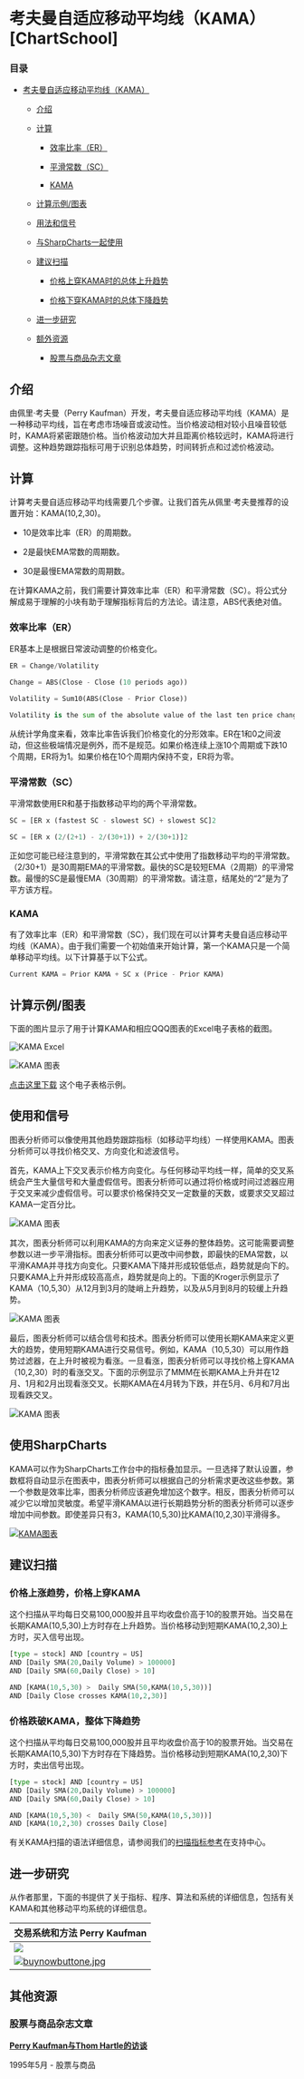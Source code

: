 # 考夫曼自适应移动平均线（KAMA）[ChartSchool]

### 目录

+   [考夫曼自适应移动平均线（KAMA）](#kaufman_s_adaptive_moving_average_kama)

    +   [介绍](#introduction)

    +   [计算](#calculation)

        +   [效率比率（ER）](#efficiency_ratio_er)

        +   [平滑常数（SC）](#smoothing_constant_sc)

        +   [KAMA](#kama)

    +   [计算示例/图表](#calculation_example_chart)

    +   [用法和信号](#usage_and_signals)

    +   [与SharpCharts一起使用](#using_with_sharpcharts)

    +   [建议扫描](#suggested_scans)

        +   [价格上穿KAMA时的总体上升趋势](#overall_uptrend_with_price_crossing_above_kama)

        +   [价格下穿KAMA时的总体下降趋势](#overall_downtrend_with_price_crossing_below_kama)

    +   [进一步研究](#further_study)

    +   [额外资源](#additional_resources)

        +   [股票与商品杂志文章](#stocks_commodities_magazine_articles)

## 介绍

由佩里·考夫曼（Perry Kaufman）开发，考夫曼自适应移动平均线（KAMA）是一种移动平均线，旨在考虑市场噪音或波动性。当价格波动相对较小且噪音较低时，KAMA将紧密跟随价格。当价格波动加大并且距离价格较远时，KAMA将进行调整。这种趋势跟踪指标可用于识别总体趋势，时间转折点和过滤价格波动。

## 计算

计算考夫曼自适应移动平均线需要几个步骤。让我们首先从佩里·考夫曼推荐的设置开始：KAMA(10,2,30)。

+   10是效率比率（ER）的周期数。

+   2是最快EMA常数的周期数。

+   30是最慢EMA常数的周期数。

在计算KAMA之前，我们需要计算效率比率（ER）和平滑常数（SC）。将公式分解成易于理解的小块有助于理解指标背后的方法论。请注意，ABS代表绝对值。

### 效率比率（ER）

ER基本上是根据日常波动调整的价格变化。

```py
ER = Change/Volatility

Change = ABS(Close - Close (10 periods ago))

Volatility = Sum10(ABS(Close - Prior Close))

Volatility is the sum of the absolute value of the last ten price changes (Close - Prior Close). 

```

从统计学角度来看，效率比率告诉我们价格变化的分形效率。ER在1和0之间波动，但这些极端情况是例外，而不是规范。如果价格连续上涨10个周期或下跌10个周期，ER将为1。如果价格在10个周期内保持不变，ER将为零。

### 平滑常数（SC）

平滑常数使用ER和基于指数移动平均的两个平滑常数。

```py
SC = [ER x (fastest SC - slowest SC) + slowest SC]2

SC = [ER x (2/(2+1) - 2/(30+1)) + 2/(30+1)]2

```

正如您可能已经注意到的，平滑常数在其公式中使用了指数移动平均的平滑常数。（2/30+1）是30周期EMA的平滑常数。最快的SC是较短EMA（2周期）的平滑常数。最慢的SC是最慢EMA（30周期）的平滑常数。请注意，结尾处的“2”是为了平方该方程。

### KAMA

有了效率比率（ER）和平滑常数（SC），我们现在可以计算考夫曼自适应移动平均线（KAMA）。由于我们需要一个初始值来开始计算，第一个KAMA只是一个简单移动平均线。以下计算基于以下公式。

```py
Current KAMA = Prior KAMA + SC x (Price - Prior KAMA)

```

## 计算示例/图表

下面的图片显示了用于计算KAMA和相应QQQ图表的Excel电子表格的截图。

![KAMA Excel](../Images/441992ab2bda308626f77c5870c65118.jpg "KAMA Excel")

![KAMA 图表](../Images/7a8955b0c604f97aa6390ce96636ba62.jpg "KAMA Chart")

[点击这里下载](/school/lib/exe/fetch.php?media=chart_school:technical_indicators_and_overlays:kaufman_s_adaptive_moving_average:cs-kama.xls "chart_school:technical_indicators_and_overlays:kaufman_s_adaptive_moving_average:cs-kama.xls (32 KB)") 这个电子表格示例。

## 使用和信号

图表分析师可以像使用其他趋势跟踪指标（如移动平均线）一样使用KAMA。图表分析师可以寻找价格交叉、方向变化和滤波信号。

首先，KAMA上下交叉表示价格方向变化。与任何移动平均线一样，简单的交叉系统会产生大量信号和大量虚假信号。图表分析师可以通过将价格或时间过滤器应用于交叉来减少虚假信号。可以要求价格保持交叉一定数量的天数，或要求交叉超过KAMA一定百分比。

![KAMA 图表](../Images/27b5366a3fad49ee504fbbf5d0103a8d.jpg "KAMA Chart")

其次，图表分析师可以利用KAMA的方向来定义证券的整体趋势。这可能需要调整参数以进一步平滑指标。图表分析师可以更改中间参数，即最快的EMA常数，以平滑KAMA并寻找方向变化。只要KAMA下降并形成较低低点，趋势就是向下的。只要KAMA上升并形成较高高点，趋势就是向上的。下面的Kroger示例显示了KAMA（10,5,30）从12月到3月的陡峭上升趋势，以及从5月到8月的较缓上升趋势。

![KAMA 图表](../Images/49e20a05745a02e78b0122448294c476.jpg "KAMA Chart")

最后，图表分析师可以结合信号和技术。图表分析师可以使用长期KAMA来定义更大的趋势，使用短期KAMA进行交易信号。例如，KAMA（10,5,30）可以用作趋势过滤器，在上升时被视为看涨。一旦看涨，图表分析师可以寻找价格上穿KAMA（10,2,30）时的看涨交叉。下面的示例显示了MMM在长期KAMA上升并在12月、1月和2月出现看涨交叉。长期KAMA在4月转为下跌，并在5月、6月和7月出现看跌交叉。

![KAMA 图表](../Images/96012cd0fb5c720af03617b85b9dd1a5.jpg "KAMA Chart")

## 使用SharpCharts

KAMA可以作为SharpCharts工作台中的指标叠加显示。一旦选择了默认设置，参数框将自动显示在图表中，图表分析师可以根据自己的分析需求更改这些参数。第一个参数是效率比率，图表分析师应该避免增加这个数字。相反，图表分析师可以减少它以增加灵敏度。希望平滑KAMA以进行长期趋势分析的图表分析师可以逐步增加中间参数。即使差异只有3，KAMA(10,5,30)比KAMA(10,2,30)平滑得多。

[![KAMA图表](../Images/859f469ec594ba39c2a6f640efe2fe84.jpg "KAMA图表")](http://stockcharts.com/h-sc/ui?s=SPY&p=D&yr=0&mn=6&dy=0&id=p71426978293 "http://stockcharts.com/h-sc/ui?s=SPY&p=D&yr=0&mn=6&dy=0&id=p71426978293")

## 建议扫描

### 价格上涨趋势，价格上穿KAMA

这个扫描从平均每日交易100,000股并且平均收盘价高于10的股票开始。当交易在长期KAMA(10,5,30)上方时存在上升趋势。当价格移动到短期KAMA(10,2,30)上方时，买入信号出现。

```py
[type = stock] AND [country = US] 
AND [Daily SMA(20,Daily Volume) > 100000] 
AND [Daily SMA(60,Daily Close) > 10] 

AND [KAMA(10,5,30) >  Daily SMA(50,KAMA(10,5,30))]
AND [Daily Close crosses KAMA(10,2,30)] 
```

### 价格跌破KAMA，整体下降趋势

这个扫描从平均每日交易100,000股并且平均收盘价高于10的股票开始。当交易在长期KAMA(10,5,30)下方时存在下降趋势。当价格移动到短期KAMA(10,2,30)下方时，卖出信号出现。

```py
[type = stock] AND [country = US] 
AND [Daily SMA(20,Daily Volume) > 100000] 
AND [Daily SMA(60,Daily Close) > 10] 

AND [KAMA(10,5,30) <  Daily SMA(50,KAMA(10,5,30))]
AND [KAMA(10,2,30) crosses Daily Close] 
```

有关KAMA扫描的语法详细信息，请参阅我们的[扫描指标参考](http://stockcharts.com/docs/doku.php?id=scans:indicators#kaufman_s_adaptive_moving_average_kama "http://stockcharts.com/docs/doku.php?id=scans:indicators#kaufman_s_adaptive_moving_average_kama")在支持中心。

## 进一步研究

从作者那里，下面的书提供了关于指标、程序、算法和系统的详细信息，包括有关KAMA和其他移动平均系统的详细信息。

| **交易系统和方法** Perry Kaufman |
| --- |
| [![](../Images/b7ad49e1f866a868a5497661e81092f0.jpg)](https://store.stockcharts.com/products/new-trading-systems-and-methods-5th-edition "https://store.stockcharts.com/products/new-trading-systems-and-methods-5th-edition") |
| [![buynowbuttone.jpg](../Images/1c93f62bf2e6d9151c2861b04ef09d52.jpg "buynowbuttone.jpg")](https://store.stockcharts.com/products/new-trading-systems-and-methods-5th-edition "https://store.stockcharts.com/products/new-trading-systems-and-methods-5th-edition") |

## 其他资源

### 股票与商品杂志文章

**[Perry Kaufman与Thom Hartle的访谈](https://technical.traders.com/archive/articlefinal.asp?file=\V13\C06\SIDEADA.pdf "https://technical.traders.com/archive/articlefinal.asp?file=\V13\C06\SIDEADA.pdf")**

1995年5月 - 股票与商品
